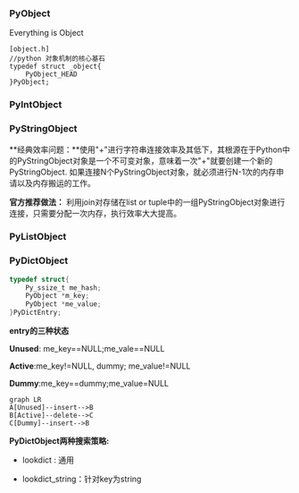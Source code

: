 ### PyObject

Everything is Object

```
[object.h]
//python 对象机制的核心基石
typedef struct _object{
	PyObject_HEAD
}PyObject;
```



### PyIntObject



### PyStringObject



**经典效率问题：**使用"+"进行字符串连接效率及其低下，其根源在于Python中的PyStringObject对象是一个不可变对象，意味着一次"+"就要创建一个新的PyStringObject. 如果连接N个PyStringObject对象，就必须进行N-1次的内存申请以及内存搬运的工作。

**官方推荐做法：** 利用join对存储在list or tuple中的一组PyStringObject对象进行连接，只需要分配一次内存，执行效率大大提高。

### PyListObject

### PyDictObject

```c
typedef struct{
    Py_ssize_t me_hash;
    PyObject *m_key;
    PyObject *me_value;
}PyDictEntry;
```



**entry的三种状态**

**Unused**: me_key==NULL;me_vale==NULL

**Active**:me_key!=NULL, dummy; me_value!=NULL

**Dummy**:me_key==dummy;me_value=NULL

```mermaid
graph LR
A[Unused]--insert-->B
B[Active]--delete-->C
C[Dummy]--insert-->B
```

**PyDictObject两种搜索策略:** 

- lookdict : 通用

- lookdict_string：针对key为string

